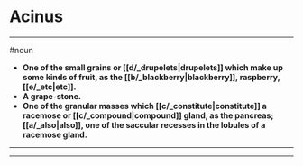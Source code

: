 # Acinus
---
#noun
- **One of the small grains or [[d/_drupelets|drupelets]] which make up some kinds of fruit, as the [[b/_blackberry|blackberry]], raspberry, [[e/_etc|etc]].**
- **A grape-stone.**
- **One of the granular masses which [[c/_constitute|constitute]] a racemose or [[c/_compound|compound]] gland, as the pancreas; [[a/_also|also]], one of the saccular recesses in the lobules of a racemose gland.**
---
---
